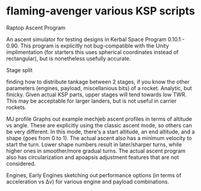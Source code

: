# flaming-avenger various KSP scripts
Raptop Ascent Program

An ascent simulator for testing designs in Kerbal Space Program 0.10.1 - 0.90. This program is explicitly not bug-compatible with the Unity implimentation (for starters this uses spherical coordinates instead of rectangular), but is nonetheless usefully accurate.


Stage split

finding how to distribute tankage between 2 stages, if you know the other parameters (engines, payload, miscellanious bits) of a rocket. Analytic, but finicky. Given actual KSP parts, upper stages will tend towards low TWR. This may be acceptable for larger landers, but is not useful in carrier rockets.

MJ profile
Graphs out example mechjeb ascent profiles in terms of altitude vs angle. These are explicitly using the classic ascent mode, so others can be very different.
In this mode, there's a start altitude, an end altitude, and a shape (goes from 0 to 1). The actual ascent also has a minimum velocity to start the turn. Lower shape numbers result in later/sharper turns, while higher ones in smoother/more gradual turns.
The actual ascent program also has circularization and apoapsis adjustment features that are not considered.

Engines, Early Engines
sketching out performance options (in terms of acceleration vs Δv) for various engine and payload combinations.
